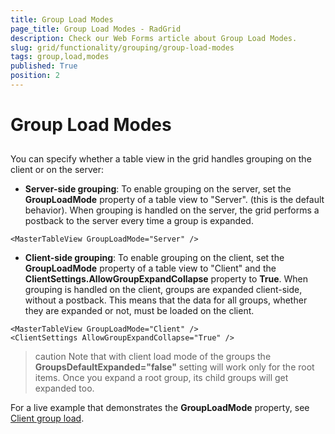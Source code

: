 ```yaml
---
title: Group Load Modes
page_title: Group Load Modes - RadGrid
description: Check our Web Forms article about Group Load Modes.
slug: grid/functionality/grouping/group-load-modes
tags: group,load,modes
published: True
position: 2
---
```


# Group Load Modes



## 

You can specify whether a table view in the grid handles grouping on the client or on the server:

* **Server-side grouping**: To enable grouping on the server, set the **GroupLoadMode** property of a table view to "Server". (this is the default behavior). When grouping is handled on the server, the grid performs a postback to the server every time a group is expanded.

````ASP.NET
<MasterTableView GroupLoadMode="Server" />
````



* **Client-side grouping**: To enable grouping on the client, set the **GroupLoadMode** property of a table view to "Client" and the **ClientSettings.AllowGroupExpandCollapse** property to **True**. When grouping is handled on the client, groups are expanded client-side, without a postback. This means that the data for all groups, whether they are expanded or not, must be loaded on the client.

````ASP.NET
<MasterTableView GroupLoadMode="Client" />
<ClientSettings AllowGroupExpandCollapse="True" />
````



>caution Note that with client load mode of the groups the **GroupsDefaultExpanded="false"** setting will work only for the root items. Once you expand a root group, its child groups will get expanded too.
>


For a live example that demonstrates the **GroupLoadMode** property, see [Client group load](https://demos.telerik.com/aspnet-ajax/Grid/Examples/GroupBy/GroupLoadModeClient/DefaultCS.aspx).
